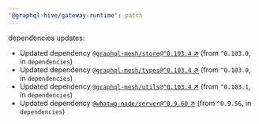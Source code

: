 ```yaml
---
'@graphql-hive/gateway-runtime': patch
---
```


dependencies updates: 

- Updated dependency [`@graphql-mesh/store@^0.103.4` ↗︎](https://www.npmjs.com/package/@graphql-mesh/store/v/0.103.4) (from `^0.103.0`, in `dependencies`)
- Updated dependency [`@graphql-mesh/types@^0.103.4` ↗︎](https://www.npmjs.com/package/@graphql-mesh/types/v/0.103.4) (from `^0.103.0`, in `dependencies`)
- Updated dependency [`@graphql-mesh/utils@^0.103.4` ↗︎](https://www.npmjs.com/package/@graphql-mesh/utils/v/0.103.4) (from `^0.103.1`, in `dependencies`)
- Updated dependency [`@whatwg-node/server@^0.9.60` ↗︎](https://www.npmjs.com/package/@whatwg-node/server/v/0.9.60) (from `^0.9.56`, in `dependencies`)
